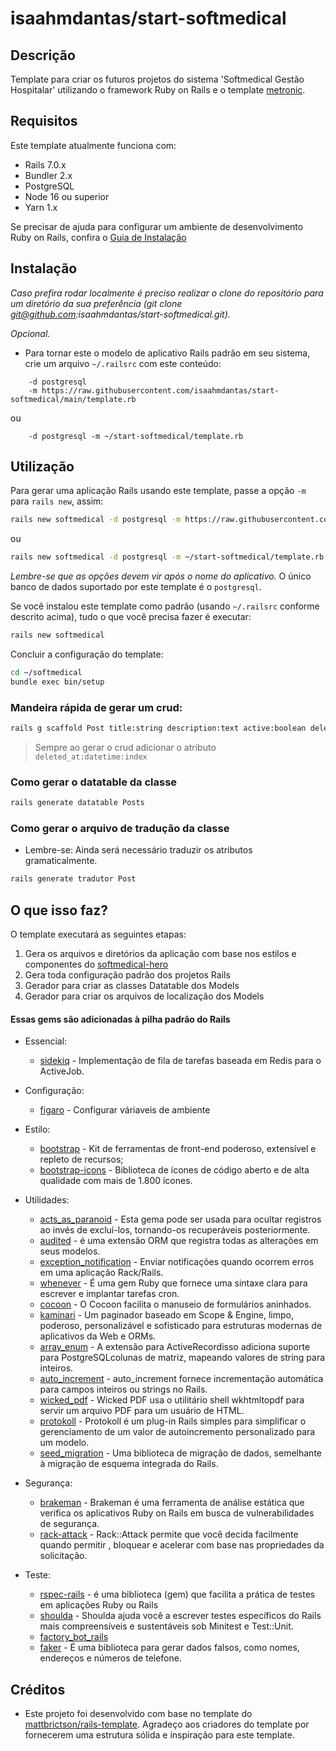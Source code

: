 # isaahmdantas/start-softmedical
## Descrição

Template para criar os futuros projetos do sistema 'Softmedical Gestão Hospitalar' utilizando o framework Ruby on Rails e o template [metronic](https://themeforest.net/item/metronic-responsive-admin-dashboard-template/4021469).

## Requisitos 

Este template atualmente funciona com: 

* Rails 7.0.x
* Bundler 2.x 
* PostgreSQL
* Node 16 ou superior 
* Yarn 1.x 

Se precisar de ajuda para configurar um ambiente de desenvolvimento Ruby on Rails, confira o [Guia de Instalação](https://github.com/isaahmdantas/start-softmedical/blob/main/INSTALAR_RAILS.md)



## Instalação  

*Caso prefira rodar localmente é preciso realizar o clone do repositório para um diretório da sua preferência (git clone git@github.com:isaahmdantas/start-softmedical.git).* 

*Opcional.*

- Para tornar este o modelo de aplicativo Rails padrão em seu sistema, crie um arquivo `~/.railsrc` com este conteúdo:

```
    -d postgresql 
    -m https://raw.githubusercontent.com/isaahmdantas/start-softmedical/main/template.rb
```

ou

```
    -d postgresql -m ~/start-softmedical/template.rb
```

## Utilização

Para gerar uma aplicação Rails usando este template, passe a opção `-m` para `rails new`, assim: 

```bash 
rails new softmedical -d postgresql -m https://raw.githubusercontent.com/isaahmdantas/start-softmedical/main/template.rb
```

ou 

```bash
rails new softmedical -d postgresql -m ~/start-softmedical/template.rb
```


*Lembre-se que as opções devem vir após o nome do aplicativo.* 
O único banco de dados suportado por este template é o `postgresql`.


Se você instalou este template como padrão (usando `~/.railsrc` conforme descrito acima), tudo o que você precisa fazer é executar:

```bash
rails new softmedical
```

Concluir a configuração do template: 
```bash
cd ~/softmedical
bundle exec bin/setup 
```

### Mandeira rápida de gerar um crud: 

```bash 
rails g scaffold Post title:string description:text active:boolean deleted_at:datetime:index 
```
> Sempre ao gerar o crud adicionar o atributo `deleted_at:datetime:index`

### Como gerar o datatable da classe 
```bash 
rails generate datatable Posts
``` 

### Como gerar o arquivo de tradução da classe

* Lembre-se: Ainda será necessário traduzir os atributos gramaticalmente.

```bash 
rails generate tradutor Post
``` 

## O que isso faz?

O template executará as seguintes etapas:

1. Gera os arquivos e diretórios da aplicação com base nos estilos e componentes do [softmedical-hero](https://github.com/heronildesjr/softmedical-hero)
2. Gera toda configuração padrão dos projetos Rails
3. Gerador para criar as classes Datatable dos Models 
4. Gerador para criar os arquivos de localização dos Models


#### Essas gems são adicionadas à pilha padrão do Rails

* Essencial: 
    * [sidekiq](https://github.com/sidekiq/sidekiq) - Implementação de fila de tarefas baseada em Redis para o ActiveJob.

* Configuração:
    * [figaro](https://github.com/laserlemon/figaro) - Configurar váriaveis de ambiente 

* Estilo:
    * [bootstrap](https://getbootstrap.com/) - Kit de ferramentas de front-end poderoso, extensível e repleto de recursos;
    * [bootstrap-icons](https://icons.getbootstrap.com/) - Biblioteca de ícones de código aberto e de alta qualidade com mais de 1.800 ícones.

* Utilidades:
    * [acts_as_paranoid](https://github.com/ActsAsParanoid/acts_as_paranoid) - Esta gema pode ser usada para ocultar registros ao invés de excluí-los, tornando-os recuperáveis ​​posteriormente.
    * [audited](https://github.com/collectiveidea/audited) - é uma extensão ORM que registra todas as alterações em seus modelos.
    * [exception_notification](https://github.com/smartinez87/exception_notification) - Enviar notificações quando ocorrem erros em uma aplicação Rack/Rails.
    * [whenever](https://github.com/javan/whenever) - É uma gem Ruby que fornece uma sintaxe clara para escrever e implantar tarefas cron.
    * [cocoon](https://github.com/nathanvda/cocoon) - O Cocoon facilita o manuseio de formulários aninhados.
    * [kaminari](https://github.com/kaminari/kaminari) - Um paginador baseado em Scope & Engine, limpo, poderoso, personalizável e sofisticado para estruturas modernas de aplicativos da Web e ORMs.
    * [array_enum](https://github.com/freeletics/array_enum) - A extensão para ActiveRecordisso adiciona suporte para PostgreSQLcolunas de matriz, mapeando valores de string para inteiros.
    * [auto_increment](https://github.com/felipediesel/auto_increment) - auto_increment fornece incrementação automática para campos inteiros ou strings no Rails.
    * [wicked_pdf](https://github.com/mileszs/wicked_pdf) - Wicked PDF usa o utilitário shell wkhtmltopdf para servir um arquivo PDF para um usuário de HTML.
    * [protokoll](https://github.com/celsodantas/protokoll) - Protokoll é um plug-in Rails simples para simplificar o gerenciamento de um valor de autoincremento personalizado para um modelo.
    * [seed_migration](https://github.com/pboling/seed_migration) - Uma biblioteca de migração de dados, semelhante à migração de esquema integrada do Rails.

* Segurança: 
    * [brakeman](https://github.com/presidentbeef/brakeman) - Brakeman é uma ferramenta de análise estática que verifica os aplicativos Ruby on Rails em busca de vulnerabilidades de segurança.
    * [rack-attack](https://github.com/rack/rack-attack) - Rack::Attack permite que você decida facilmente quando permitir , bloquear e acelerar com base nas propriedades da solicitação.

* Teste: 
    * [rspec-rails](https://github.com/rspec/rspec-rails) - é uma biblioteca (gem) que facilita a prática de testes em aplicações Ruby ou Rails
    * [shoulda](https://github.com/thoughtbot/shoulda) - Shoulda ajuda você a escrever testes específicos do Rails mais compreensíveis e sustentáveis ​​sob Minitest e Test::Unit.
    * [factory_bot_rails](https://github.com/thoughtbot/factory_bot_rails)
    * [faker](https://github.com/faker-ruby/faker) - É uma biblioteca para gerar dados falsos, como nomes, endereços e números de telefone.

## Créditos 

* Este projeto foi desenvolvido com base no template do [mattbrictson/rails-template](https://github.com/mattbrictson/rails-template). Agradeço aos criadores do template por fornecerem uma estrutura sólida e inspiração para este template.